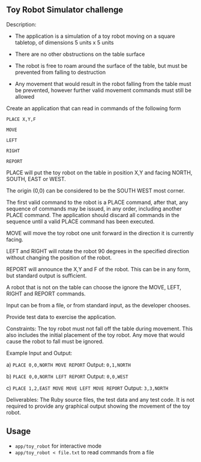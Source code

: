 ## Toy Robot Simulator challenge

Description:

- The application is a simulation of a toy robot moving on a square tabletop, of dimensions 5 units x 5 units

- There are no other obstructions on the table surface

- The robot is free to roam around the surface of the table, but must be prevented from falling to destruction

- Any movement that would result in the robot falling from the table must be prevented, however further valid movement commands must still be allowed

Create an application that can read in commands of the following form

`PLACE X,Y,F`

`MOVE`

`LEFT`

`RIGHT`

`REPORT`

PLACE will put the toy robot on the table in position X,Y and facing NORTH, SOUTH, EAST or WEST.

The origin (0,0) can be considered to be the SOUTH WEST most corner.

The first valid command to the robot is a PLACE command, after that, any sequence of commands may be issued, in any order, including another PLACE command. The application should discard all commands in the sequence until a valid PLACE command has been executed.

MOVE will move the toy robot one unit forward in the direction it is currently facing.

LEFT and RIGHT will rotate the robot 90 degrees in the specified direction without changing the position of the robot.

REPORT will announce the X,Y and F of the robot. This can be in any form, but standard output is sufficient.

A robot that is not on the table can choose the ignore the MOVE, LEFT, RIGHT and REPORT commands.

Input can be from a file, or from standard input, as the developer chooses.

Provide test data to exercise the application.

Constraints: The toy robot must not fall off the table during movement. This also includes the initial placement of the toy robot. Any move that would cause the robot to fall must be ignored.



Example Input and Output:

a) `PLACE 0,0,NORTH MOVE REPORT` Output: `0,1,NORTH`

b) `PLACE 0,0,NORTH LEFT REPORT` Output: `0,0,WEST`

c) `PLACE 1,2,EAST MOVE MOVE LEFT MOVE REPORT` Output: `3,3,NORTH`

Deliverables: The Ruby source files, the test data and any test code. It is not required to provide any graphical output showing the movement of the toy robot.

## Usage

- `app/toy_robot` for interactive mode
- `app/toy_robot < file.txt` to read commands from a file
